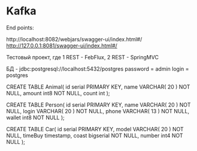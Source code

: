 # Kafka
 End points:

 http://localhost:8082/webjars/swagger-ui/index.html#/
 http://127.0.0.1:8081/swagger-ui/index.html#/

 Тестовый проект, где 1 REST - FebFlux, 2 REST - SpringMVC

 БД - jdbc:postgresql://localhost:5432/postgres
 password = admin
 login    = postgres


 CREATE TABLE Animal(
	id serial PRIMARY KEY,
	name VARCHAR( 20 ) NOT NULL,
	amount int8 NOT NULL,
	count int
);

CREATE TABLE Person(
	id serial PRIMARY KEY,
	name VARCHAR( 20 ) NOT NULL,
	login VARCHAR( 20 ) NOT NULL,
	phone VARCHAR( 13 ) NOT NULL,
	wallet int8 NOT NULL
);

CREATE TABLE Car(
	id serial PRIMARY KEY,
	model VARCHAR( 20 ) NOT NULL,
	timeBuy timestamp,
	coast bigserial NOT NULL,
	number int4 NOT NULL
);  

